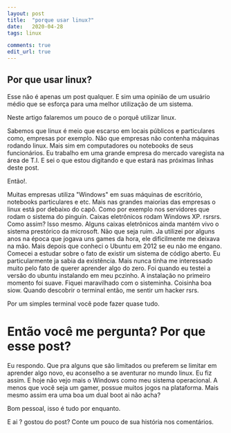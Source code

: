 ```yaml
---
layout: post
title:  "porque usar linux?"
date:   2020-04-28
tags: linux

comments: true
edit_url: true
---
```



## Por que usar linux?
Esse não é apenas um post qualquer. E sim uma opinião de um usuário médio que se esforça para uma melhor utilização de um sistema.

Neste artigo falaremos um pouco de o porquê utilizar linux.

Sabemos que linux é meio que escarso em locais públicos e particulares como, empresas por exemplo. 
Não que empresas não contenha máquinas rodando linux. 
Mais sim em computadores ou notebooks de seus funcionários. 
Eu trabalho em uma grande empresa do mercado varegista na área de T.I. E sei o que estou digitando e que estará nas próximas linhas deste post.

Então!.

Muitas empresas utiliza "Windows" em suas máquinas de escritório, notebooks particulares e etc. Mais nas grandes maiorias das empresas o linux está por debaixo do capô. 
Como por exemplo nos servidores que rodam o sistema do pinguín. Caixas eletrônicos rodam Windows XP. rsrsrs. Como assim? Isso mesmo. Alguns caixas eletrônicos ainda mantém vivo o sistema prestórico da microsoft. Não que seja ruim. Ja utilizei por alguns anos na época que jogava uns games da hora, ele dificilmente me deixava na mão. Mais depois que conheci o Ubuntu em 2012 se eu não me engano. Comecei a estudar sobre o fato de existir um sistema de código aberto.
Eu particularmente ja sabia da existência. Mais nunca tinha me interessado muito pelo fato de querer aprender algo do zero. 
Foi quando eu testei a versão do ubuntu instalando em meu pczinho. A instalação no primeiro momento foi suave. 
Fiquei maravilhado com o sisteminha. Coisinha boa siow. 
Quando descobrir o terminal então, me sentir um hacker rsrs. 

Por um simples terminal você pode fazer quase tudo. 

# Então você me pergunta? Por que esse post? 
Eu respondo. 
Que pra alguns que são limitados ou preferem se limitar em aprender algo novo, eu aconselho a se aventurar no mundo linux. 
Eu fiz assim. E hoje não vejo mais o Windows como meu sistema operacional. A menos que você seja um gamer, possue muitos jogos na plataforma. 
Mais mesmo assim era uma boa um dual boot ai não acha?

Bom pessoal, isso é tudo por enquanto. 


E ai ? gostou do post?
Conte um pouco de sua história nos comentários. 
